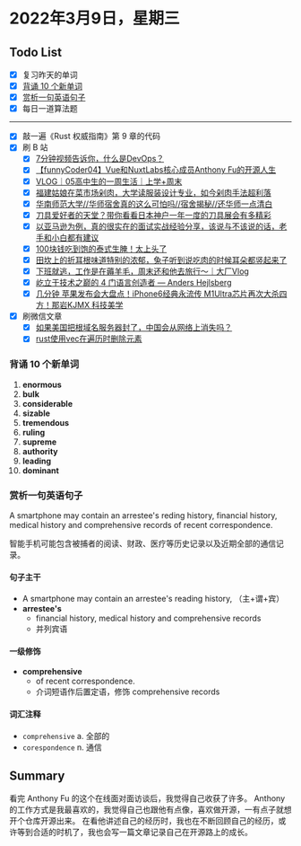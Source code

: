 # 2022年3月9日，星期三
## Todo List

- [x] 复习昨天的单词
- [x] [背诵 10 个新单词](#背诵-10-个新单词)
- [x] [赏析一句英语句子](#赏析一句英语句子)
- [x] 每日一道算法题
--------
- [x] 敲一遍《Rust 权威指南》第 9 章的代码
- [x] 刷 B 站
  - [x] [7分钟视频告诉你，什么是DevOps？](https://b23.tv/8CH6iWl)
  - [x] [【funnyCoder04】Vue和NuxtLabs核心成员Anthony Fu的开源人生](https://b23.tv/gTZ9vNI)
  - [x] [VLOG｜05高中生的一周生活｜上学+周末](https://b23.tv/wwhoPRp)
  - [x] [福建姑娘在菜市场剁肉，大学读服装设计专业，如今剁肉手法超利落](https://b23.tv/vCJb8ja)
  - [x] [华南师范大学//华师宿舍真的这么可怕吗//宿舍揭秘//还华师一点清白](https://b23.tv/6L2HWnn)
  - [x] [刀具爱好者的天堂？带你看看日本神户一年一度的刀具展会有多精彩](https://b23.tv/kifnAt5)
  - [x] [以亚马逊为例，真的很实在的面试实战经验分享，该说与不该说的话，老手和小白都有建议](https://b23.tv/oQIfevf)
  - [x] [100块钱吃到饱的泰式生腌！太上头了](https://b23.tv/bXCQI1R)
  - [x] [田坎上的折耳根味道特别的浓郁，兔子听到说吃肉的时候耳朵都竖起来了](https://b23.tv/6NylO3b)
  - [x] [下班就逃，工作是在薅羊毛，周末还和他去旅行～｜大厂Vlog](https://b23.tv/XIivymx)
  - [x] [屹立于技术之巅的 4 门语言创造者 — Anders Hejlsberg](https://b23.tv/KJY8Dtw)
  - [x] [几分钟 苹果发布会大盘点！iPhone6经典永流传 M1Ultra芯片再次大杀四方！那岩KJMX 科技美学](https://b23.tv/84t2CZi)
- [x] 刷微信文章
  - [x] [如果美国把根域名服务器封了，中国会从网络上消失吗？](https://mp.weixin.qq.com/s/rhHZCWzWSFnVLNHP_5Hxug)
  - [x] [rust使用vec在遍历时删除元素](https://mp.weixin.qq.com/s/hWhs_WGg5xvVqPPznovYYw)

### 背诵 10 个新单词

1. **enormous**
2. **bulk**
3. **considerable**
4. **sizable**
5. **tremendous**
6. **ruling**
7. **supreme**
8. **authority**
9. **leading**
10. **dominant**


### 赏析一句英语句子

A smartphone may contain an arrestee's reding history, financial history, medical history and comprehensive records of recent correspondence.

智能手机可能包含被捕者的阅读、财政、医疗等历史记录以及近期全部的通信记录。

#### 句子主干

- A smartphone may contain an arrestee's reading history, （主+谓+宾）
- **arrestee's**
  - financial history, medical history and comprehensive records
  - 并列宾语

#### 一级修饰

- **comprehensive**
  - of recent correspondence.
  - 介词短语作后置定语，修饰 comprehensive records

#### 词汇注释

- `comprehensive` a. 全部的
- `corespondence` n. 通信

## Summary

看完 Anthony Fu 的这个在线面对面访谈后，我觉得自己收获了许多。
Anthony 的工作方式是我最喜欢的，我觉得自己也跟他有点像，喜欢做开源，一有点子就想开个仓库开源出来。
在看他讲述自己的经历时，我也在不断回顾自己的经历，或许等到合适的时机了，我也会写一篇文章记录自己在开源路上的成长。
